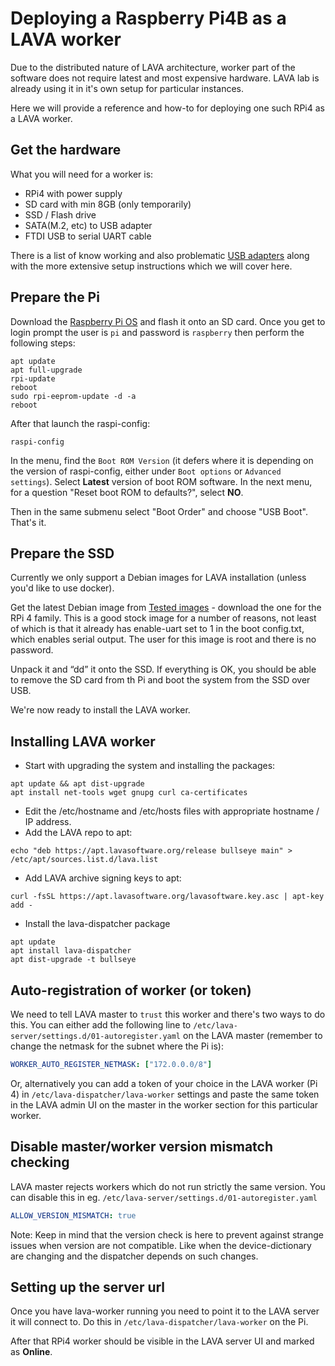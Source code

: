 # Deploying a Raspberry Pi4B as a LAVA worker

Due to the distributed nature of LAVA architecture, worker part of the software
does not require latest and most expensive hardware. LAVA lab is already using
it in it's own setup for particular instances.

Here we will provide a reference and how-to for deploying one such RPi4 as a
LAVA worker.

## Get the hardware

What you will need for a worker is:

* RPi4 with power supply
* SD card with min 8GB (only temporarily)
* SSD / Flash drive
* SATA(M.2, etc) to USB adapter
* FTDI USB to serial UART cable

There is a list of know working and also problematic [USB adapters](https://jamesachambers.com/raspberry-pi-4-usb-boot-config-guide-for-ssd-flash-drives/)
along with the more extensive setup instructions which we will cover here.

## Prepare the Pi

Download the [Raspberry Pi OS](https://www.raspberrypi.org/software/operating-systems/) and flash it onto an SD card.
Once you get to login prompt the user is `pi` and password is `raspberry`
then perform the following steps:

```shell
apt update
apt full-upgrade
rpi-update
reboot
sudo rpi-eeprom-update -d -a
reboot
```

After that launch the raspi-config:

```shell
raspi-config
```

In the menu, find the `Boot ROM Version` (it defers where it is depending on
the version of raspi-config, either under `Boot options` or
`Advanced settings`).
Select **Latest** version of boot ROM software. In the next menu, for a question "Reset boot ROM to defaults?", select **NO**.

Then in the same submenu select "Boot Order" and choose "USB Boot". That's
it.

## Prepare the SSD

Currently we only support a Debian images for LAVA installation (unless you'd
like to use docker).

Get the latest Debian image from [Tested images](https://raspi.debian.net/tested-images/) - download the one for the RPi 4 family. This is a good
stock image for a number of reasons, not least of which is that it already has
enable-uart set to 1 in the boot config.txt, which enables serial output.
The user for this image is root and there is no password.

Unpack it and “dd” it onto the SSD.
If everything is OK, you should be able to remove the SD card from th Pi and
boot the system from the SSD over USB.

We're now ready to install the LAVA worker.

## Installing LAVA worker

* Start with upgrading the system and installing the packages:

```shell
apt update && apt dist-upgrade
apt install net-tools wget gnupg curl ca-certificates
```

* Edit the /etc/hostname and /etc/hosts files with appropriate hostname / IP
address.
* Add the LAVA repo to apt:

```shell
echo "deb https://apt.lavasoftware.org/release bullseye main" > /etc/apt/sources.list.d/lava.list
```

* Add LAVA archive signing keys to apt:

```shell
curl -fsSL https://apt.lavasoftware.org/lavasoftware.key.asc | apt-key add -
```

* Install the lava-dispatcher package

```shell
apt update
apt install lava-dispatcher
apt dist-upgrade -t bullseye
```

## Auto-registration of worker (or token)

We need to tell LAVA master to `trust` this worker and there's two ways to
do this. You can either add the following line to `/etc/lava-server/settings.d/01-autoregister.yaml` on the LAVA master (remember to change the netmask for
the subnet where the Pi is):

```yaml
WORKER_AUTO_REGISTER_NETMASK: ["172.0.0.0/8"]
```

Or, alternatively you can add a token of your choice in the LAVA worker (Pi 4)
in `/etc/lava-dispatcher/lava-worker` settings and paste the same token in the
LAVA admin UI on the master in the worker section for this particular worker.

## Disable master/worker version mismatch checking

LAVA master rejects workers which do not run strictly the same version.
You can disable this in eg. `/etc/lava-server/settings.d/01-autoregister.yaml`

```yaml
ALLOW_VERSION_MISMATCH: true
```
Note: Keep in mind that the version check is here to prevent against strange
issues when version are not compatible. Like when the device-dictionary are
changing and the dispatcher depends on such changes.

## Setting up the server url

Once you have lava-worker running you need to point it to the LAVA server it
will connect to. Do this in `/etc/lava-dispatcher/lava-worker` on the Pi.

After that RPi4 worker should be visible in the LAVA server UI and marked as
**Online**.
